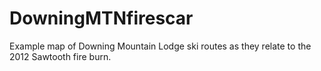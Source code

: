 # DowningMTNfirescar
Example map of Downing Mountain Lodge ski routes as they relate to the 2012 Sawtooth fire burn.
